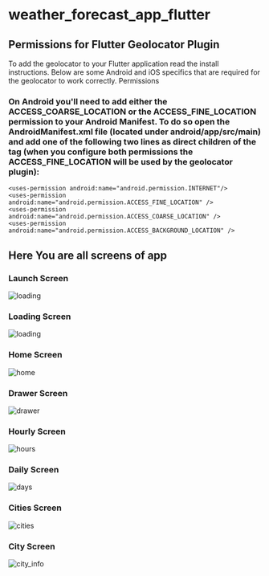 # weather_forecast_app_flutter

## Permissions for Flutter Geolocator Plugin
To add the geolocator to your Flutter application read the install instructions. Below are some Android and iOS specifics that are required for the geolocator to work correctly.
Permissions

### On Android you'll need to add either the ACCESS_COARSE_LOCATION or the ACCESS_FINE_LOCATION permission to your Android Manifest. To do so open the AndroidManifest.xml file (located under android/app/src/main) and add one of the following two lines as direct children of the <manifest> tag (when you configure both permissions the ACCESS_FINE_LOCATION will be used by the geolocator plugin):
    <uses-permission android:name="android.permission.INTERNET"/>
    <uses-permission android:name="android.permission.ACCESS_FINE_LOCATION" />
    <uses-permission android:name="android.permission.ACCESS_COARSE_LOCATION" />
    <uses-permission android:name="android.permission.ACCESS_BACKGROUND_LOCATION" />
## Here You are all screens of app
### Launch Screen
![loading](https://github.com/user-attachments/assets/fbc9f4c8-f798-4b6d-b5e9-726caaf48dad)
### Loading Screen
![loading](https://github.com/user-attachments/assets/4ac9bd11-0b40-4750-9a84-dacc7cbe8ce5)

### Home Screen
![home](https://github.com/user-attachments/assets/65e6eefb-e50e-40f2-810a-38b40dfcbd45)

### Drawer Screen
![drawer](https://github.com/user-attachments/assets/f04ccb7f-10f5-4b67-8a77-769df4e1567b)

### Hourly Screen
![hours](https://github.com/user-attachments/assets/d4a70fd9-703e-4db0-a167-2ddf5d81b198)

### Daily Screen
![days](https://github.com/user-attachments/assets/c0372e3c-2371-44fa-b3e7-b4d6718392bd)

### Cities Screen
![cities](https://github.com/user-attachments/assets/b531592b-d926-4a9c-8390-0a94dbfd03d1)

### City Screen
![city_info](https://github.com/user-attachments/assets/2fef85e2-760e-41b7-9ed1-b32c5aef4cba)

